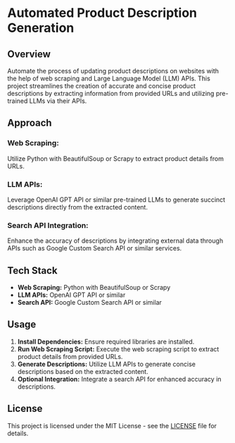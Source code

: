 # Automated Product Description Generation

## Overview

Automate the process of updating product descriptions on websites with the help of web scraping and Large Language Model (LLM) APIs. This project streamlines the creation of accurate and concise product descriptions by extracting information from provided URLs and utilizing pre-trained LLMs via their APIs.

## Approach

### Web Scraping:
Utilize Python with BeautifulSoup or Scrapy to extract product details from URLs.

### LLM APIs:
Leverage OpenAI GPT API or similar pre-trained LLMs to generate succinct descriptions directly from the extracted content.

### Search API Integration:
Enhance the accuracy of descriptions by integrating external data through APIs such as Google Custom Search API or similar services.

## Tech Stack

- **Web Scraping:** Python with BeautifulSoup or Scrapy
- **LLM APIs:** OpenAI GPT API or similar
- **Search API:** Google Custom Search API or similar

## Usage

1. **Install Dependencies:** Ensure required libraries are installed.
2. **Run Web Scraping Script:** Execute the web scraping script to extract product details from provided URLs.
3. **Generate Descriptions:** Utilize LLM APIs to generate concise descriptions based on the extracted content.
4. **Optional Integration:** Integrate a search API for enhanced accuracy in descriptions.

## License

This project is licensed under the MIT License - see the [LICENSE](LICENSE) file for details.

